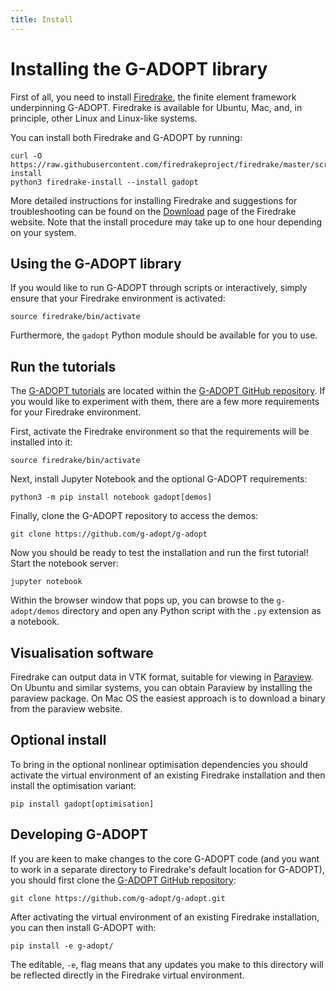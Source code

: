 ```yaml
---
title: Install
---
```


# Installing the G-ADOPT library

First of all, you need to install [Firedrake](https://www.firedrakeproject.org), the finite element framework underpinning G-ADOPT.
Firedrake is available for Ubuntu, Mac, and, in principle, other Linux and Linux-like systems.

You can install both Firedrake and G-ADOPT by running:

    curl -O https://raw.githubusercontent.com/firedrakeproject/firedrake/master/scripts/firedrake-install
    python3 firedrake-install --install gadopt

More detailed instructions for installing Firedrake and suggestions for troubleshooting can be found
on the [Download](https://www.firedrakeproject.org/download.html) page of the Firedrake website. Note that the install procedure may take
up to one hour depending on your system.

## Using the G-ADOPT library

If you would like to run G-ADOPT through scripts or interactively, simply
ensure that your Firedrake environment is activated:

    source firedrake/bin/activate

Furthermore, the `gadopt` Python module should be available for you to use.

## Run the tutorials

The [G-ADOPT tutorials](tutorials/index.md) are located within the [G-ADOPT
GitHub repository](https://github.com/g-adopt/g-adopt). If you would
like to experiment with them, there are a few more requirements for
your Firedrake environment.

First, activate the Firedrake environment so that the requirements
will be installed into it:

    source firedrake/bin/activate

Next, install Jupyter Notebook and the optional G-ADOPT requirements:

    python3 -m pip install notebook gadopt[demos]

Finally, clone the G-ADOPT repository to access the demos:

    git clone https://github.com/g-adopt/g-adopt

Now you should be ready to test the installation and run the first
tutorial! Start the notebook server:

    jupyter notebook

Within the browser window that pops up, you can browse to the
`g-adopt/demos` directory and open any Python script with the `.py`
extension as a notebook.

## Visualisation software

Firedrake can output data in VTK format, suitable for viewing in [Paraview](https://www.paraview.org/).
On Ubuntu and similar systems, you can obtain Paraview by installing the paraview package. On Mac OS the
easiest approach is to download a binary from the paraview website.

## Optional install

To bring in the optional nonlinear optimisation dependencies you should activate the virtual environment of an existing Firedrake installation
and then install the optimisation variant:

    pip install gadopt[optimisation]

## Developing G-ADOPT

If you are keen to make changes to the core G-ADOPT code (and you want to work in a separate directory to Firedrake's default location for G-ADOPT), you should first clone the [G-ADOPT GitHub repository](https://github.com/g-adopt/g-adopt):

    git clone https://github.com/g-adopt/g-adopt.git

After activating the virtual environment of an existing Firedrake installation, you can then install G-ADOPT with:

    pip install -e g-adopt/

The editable, `-e`, flag means that any updates you make to this directory will be reflected directly in the Firedrake virtual environment.
